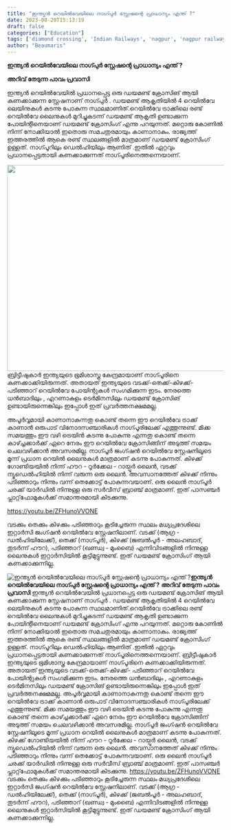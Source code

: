 ```yaml
---
title: "ഇന്ത്യൻ റെയില്‍വേയിലെ നാഗ്പുര്‍ സ്റ്റേഷന്റെ പ്രാധാന്യം എന്ത് ?"
date: 2023-08-20T15:13:19
draft: false
categories: ["Education"]
tags: ['diamond crossing', 'Indian Railways', 'nagpur', 'nagpur railway station']
author: "Beaumaris"
---
```


<strong>ഇന്ത്യൻ റെയില്‍വേയിലെ നാഗ്പുര്‍ സ്റ്റേഷന്റെ പ്രാധാന്യം എന്ത് ?</strong>

<strong>അറിവ് തേടുന്ന പാവം പ്രവാസി</strong>

ഇന്ത്യന്‍ റെയില്‍വേയില്‍ പ്രധാനപ്പെട്ട ഒരു ഡയമണ്ട് ക്രോസിങ് ആയി കണക്കാക്കുന്ന സ്റ്റേഷനാണ് നാഗ്പുര്‍ . ഡയമണ്ട് ആകൃതിയില്‍ 4 റെയില്‍വേ ലെയിനുകള്‍ കടന്നു പോകുന്ന സ്ഥലമാണിത്.റെയിൽവേ ട്രാക്കിലെ രണ്ട് റെയിൽ‌വേ ലൈനുകൾ മുറിച്ചുകടന്ന് ഡയമണ്ട് ആകൃതി ഉണ്ടാക്കുന്ന പോയിന്റിനെയാണ് ഡയമണ്ട് ക്രോസിംഗ് എന്നു പറയുന്നത്. മറ്റൊരു കോണിൽ നിന്ന് നോക്കിയാൽ ഇതൊരു സമചതുരമായും കാണാനാകും. രാജ്യത്ത് ഇത്തരത്തിൽ ആകെ രണ്ട് സ്ഥലങ്ങളിൽ മാത്രമാണ് ഡയമണ്ട് ക്രോസിംഗ് ഉള്ളത്. നാഗ്പൂറിലും ഡെൽഹിയിലും ആണിത് .ഇതിൽ ഏറ്റവും പ്രധാനപ്പെട്ടതായി കണക്കാക്കുന്നത് നാഗ്പൂരിനെത്തന്നെയാണ്.

<a href="https://cdn.boolokam.com/articles/2023/08/cs.jpg"><img class="size-full wp-image-408611 aligncenter" src="https://cdn.boolokam.com/articles/2023/08/cs.jpg" alt="" width="850" height="478" /></a>ബ്രിട്ടീഷുകാർ ഇന്ത്യയുടെ ഭൂമിശാസ്ത്ര കേന്ദ്രമായാണ് നാഗ്പൂരിനെ കണക്കാക്കിയിരുന്നത്. അതായത് ഇന്ത്യയുടെ വടക്ക്-തെക്ക്-കിഴക്ക്- പടിഞ്ഞാറ് റെയിൽവേ പോയിന്റുകൾ സംഗമിക്കുന്ന ഇടം. നേരത്തെ ധൻബാദിലും , എറണാകുളം ടെർമിനസിലും ഡയമണ്ട് ക്രോസിങ് ഉണ്ടായിരുന്നെങ്കിലും ഇപ്പോൾ ഇത് പ്രവർത്തനക്ഷമമല്ല.

അപൂർവ്വമായി കാണാനാകുന്നതു കൊണ്ട് തന്നെ ഈ റെയിൽവേ ട്രാക്ക് കാണാൻ ഒരുപാട് വിനോദസഞ്ചാരികൾ നാഗ്പൂരിലേക്ക് എത്തുന്നുണ്ട്. മിക്ക സമയത്തും ഈ വഴി ട്രെയിൻ കടന്നു പോകുന്നു എന്നതു കൊണ്ട് തന്നെ കാഴ്ച്ചക്കാർക്ക് ഏറെ നേരം ഈ റെയിൽവേ ക്രോസിങ്ങിന് അടുത്ത് സമയം ചെലവഴിക്കാൻ അവസരമില്ല. നാഗ്പൂർ ജംഗ്ഷൻ റെയിൽവേ സ്റ്റേഷനിലൂടെ മൂന്ന് പ്രധാന റെയിൽ ലൈനുകൾ മാത്രമാണ് കടന്നു പോകുന്നത്. കിഴക്ക് ഗോണ്ടിയയിൽ നിന്ന് ഹൗറ - റൂർക്കേല - റായ്പൂർ ലൈൻ, വടക്ക് ന്യൂഡെൽഹിയിൽ നിന്ന് വരുന്ന ഒരു ലൈൻ. അവസാനത്തേത് കിഴക്ക് നിന്നും പടിഞ്ഞാറും നിന്നും വന്ന് തെക്കോട്ട് പോകുന്നവയാണ്. ഒരു ലൈൻ നാഗ്പൂർ ചരക്ക് യാർഡിൽ നിന്നുള്ള ഒരു സർവീസ് ബ്രാഞ്ച് മാത്രമാണ്. ഇത് പാസഞ്ചർ പ്ലാറ്റ്‌ഫോമുകൾക്ക് സമാന്തരമായി കിടക്കുന്നു.

https://youtu.be/ZFHunoVVONE

വടക്കും തെക്കും കിഴക്കും പടിഞ്ഞാറും കൂടിച്ചേരുന്ന സ്ഥലം മധ്യപ്രദേശിലെ ഇറ്റാർസി ജംഗ്ഷൻ റെയിൽവേ സ്റ്റേഷനിലാണ്. വടക്ക് (ആഗ്ര - ഡൽഹിയിലേക്ക്), തെക്ക് (നാഗ്പൂർ), കിഴക്ക് (ജബൽപൂർ - അലഹബാദ്, തുടർന്ന് ഹൗറ), പടിഞ്ഞാറ് (ഖണ്ഡ്വ - മുംബൈ) എന്നിവിടങ്ങളിൽ നിന്നുള്ള ലൈനുകൾ ഇറ്റാർസിയിൽ കൂട്ടിമുട്ടുന്നുണ്ട്. ഇത് ഡയമണ്ട് ക്രോസിംഗ് ആയി കണക്കാക്കുന്നില്ല.


![ഇന്ത്യൻ റെയില്‍വേയിലെ നാഗ്പുര്‍ സ്റ്റേഷന്റെ പ്രാധാന്യം എന്ത് ?](https://cdn.boolokam.com/articles/2023/08/cs.jpg)**ഇന്ത്യൻ റെയില്‍വേയിലെ നാഗ്പുര്‍ സ്റ്റേഷന്റെ പ്രാധാന്യം എന്ത് ?** **അറിവ് തേടുന്ന പാവം പ്രവാസി** ഇന്ത്യന്‍ റെയില്‍വേയില്‍ പ്രധാനപ്പെട്ട ഒരു ഡയമണ്ട് ക്രോസിങ് ആയി കണക്കാക്കുന്ന സ്റ്റേഷനാണ് നാഗ്പുര്‍ . ഡയമണ്ട് ആകൃതിയില്‍ 4 റെയില്‍വേ ലെയിനുകള്‍ കടന്നു പോകുന്ന സ്ഥലമാണിത്.റെയിൽവേ ട്രാക്കിലെ രണ്ട് റെയിൽ‌വേ ലൈനുകൾ മുറിച്ചുകടന്ന് ഡയമണ്ട് ആകൃതി ഉണ്ടാക്കുന്ന പോയിന്റിനെയാണ് ഡയമണ്ട് ക്രോസിംഗ് എന്നു പറയുന്നത്. മറ്റൊരു കോണിൽ നിന്ന് നോക്കിയാൽ ഇതൊരു സമചതുരമായും കാണാനാകും. രാജ്യത്ത് ഇത്തരത്തിൽ ആകെ രണ്ട് സ്ഥലങ്ങളിൽ മാത്രമാണ് ഡയമണ്ട് ക്രോസിംഗ് ഉള്ളത്. നാഗ്പൂറിലും ഡെൽഹിയിലും ആണിത് .ഇതിൽ ഏറ്റവും പ്രധാനപ്പെട്ടതായി കണക്കാക്കുന്നത് നാഗ്പൂരിനെത്തന്നെയാണ്. [](https://cdn.boolokam.com/articles/2023/08/cs.jpg)ബ്രിട്ടീഷുകാർ ഇന്ത്യയുടെ ഭൂമിശാസ്ത്ര കേന്ദ്രമായാണ് നാഗ്പൂരിനെ കണക്കാക്കിയിരുന്നത്. അതായത് ഇന്ത്യയുടെ വടക്ക്-തെക്ക്-കിഴക്ക്- പടിഞ്ഞാറ് റെയിൽവേ പോയിന്റുകൾ സംഗമിക്കുന്ന ഇടം. നേരത്തെ ധൻബാദിലും , എറണാകുളം ടെർമിനസിലും ഡയമണ്ട് ക്രോസിങ് ഉണ്ടായിരുന്നെങ്കിലും ഇപ്പോൾ ഇത് പ്രവർത്തനക്ഷമമല്ല. അപൂർവ്വമായി കാണാനാകുന്നതു കൊണ്ട് തന്നെ ഈ റെയിൽവേ ട്രാക്ക് കാണാൻ ഒരുപാട് വിനോദസഞ്ചാരികൾ നാഗ്പൂരിലേക്ക് എത്തുന്നുണ്ട്. മിക്ക സമയത്തും ഈ വഴി ട്രെയിൻ കടന്നു പോകുന്നു എന്നതു കൊണ്ട് തന്നെ കാഴ്ച്ചക്കാർക്ക് ഏറെ നേരം ഈ റെയിൽവേ ക്രോസിങ്ങിന് അടുത്ത് സമയം ചെലവഴിക്കാൻ അവസരമില്ല. നാഗ്പൂർ ജംഗ്ഷൻ റെയിൽവേ സ്റ്റേഷനിലൂടെ മൂന്ന് പ്രധാന റെയിൽ ലൈനുകൾ മാത്രമാണ് കടന്നു പോകുന്നത്. കിഴക്ക് ഗോണ്ടിയയിൽ നിന്ന് ഹൗറ - റൂർക്കേല - റായ്പൂർ ലൈൻ, വടക്ക് ന്യൂഡെൽഹിയിൽ നിന്ന് വരുന്ന ഒരു ലൈൻ. അവസാനത്തേത് കിഴക്ക് നിന്നും പടിഞ്ഞാറും നിന്നും വന്ന് തെക്കോട്ട് പോകുന്നവയാണ്. ഒരു ലൈൻ നാഗ്പൂർ ചരക്ക് യാർഡിൽ നിന്നുള്ള ഒരു സർവീസ് ബ്രാഞ്ച് മാത്രമാണ്. ഇത് പാസഞ്ചർ പ്ലാറ്റ്‌ഫോമുകൾക്ക് സമാന്തരമായി കിടക്കുന്നു. https://youtu.be/ZFHunoVVONE വടക്കും തെക്കും കിഴക്കും പടിഞ്ഞാറും കൂടിച്ചേരുന്ന സ്ഥലം മധ്യപ്രദേശിലെ ഇറ്റാർസി ജംഗ്ഷൻ റെയിൽവേ സ്റ്റേഷനിലാണ്. വടക്ക് (ആഗ്ര - ഡൽഹിയിലേക്ക്), തെക്ക് (നാഗ്പൂർ), കിഴക്ക് (ജബൽപൂർ - അലഹബാദ്, തുടർന്ന് ഹൗറ), പടിഞ്ഞാറ് (ഖണ്ഡ്വ - മുംബൈ) എന്നിവിടങ്ങളിൽ നിന്നുള്ള ലൈനുകൾ ഇറ്റാർസിയിൽ കൂട്ടിമുട്ടുന്നുണ്ട്. ഇത് ഡയമണ്ട് ക്രോസിംഗ് ആയി കണക്കാക്കുന്നില്ല.
